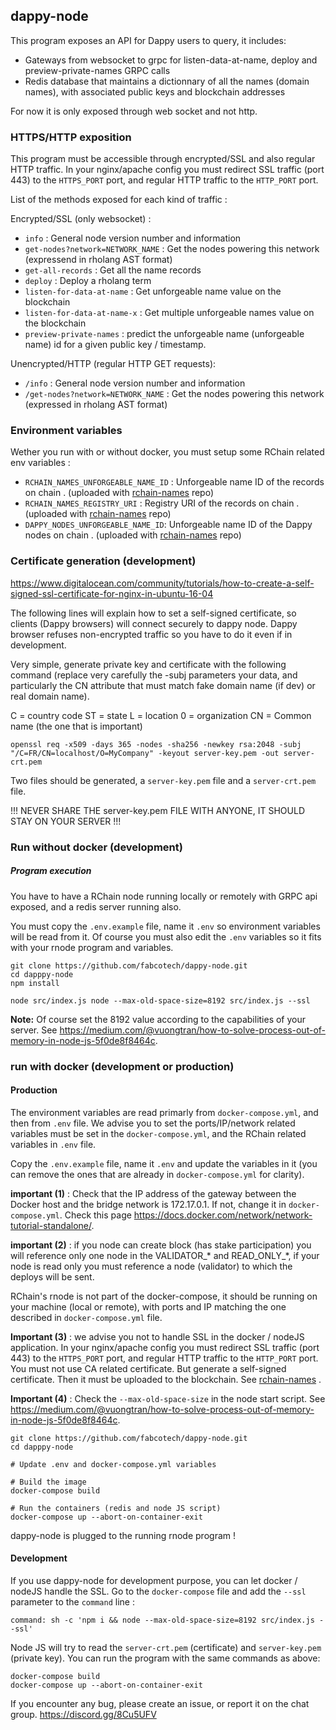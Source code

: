 ## dappy-node

This program exposes an API for Dappy users to query, it includes:

- Gateways from websocket to grpc for listen-data-at-name, deploy and preview-private-names GRPC calls
- Redis database that maintains a dictionnary of all the names (domain names), with associated public keys and blockchain addresses

For now it is only exposed through web socket and not http.

### HTTPS/HTTP exposition

This program must be accessible through encrypted/SSL and also regular HTTP traffic. In your nginx/apache config you must redirect SSL traffic (port 443) to the `HTTPS_PORT` port, and regular HTTP traffic to the `HTTP_PORT` port.

List of the methods exposed for each kind of traffic :

Encrypted/SSL (only websocket) :

- `info` : General node version number and information
- `get-nodes?network=NETWORK_NAME` : Get the nodes powering this network (expressend in rholang AST format)
- `get-all-records` : Get all the name records
- `deploy` : Deploy a rholang term
- `listen-for-data-at-name` : Get unforgeable name value on the blockchain
- `listen-for-data-at-name-x` : Get multiple unforgeable names value on the blockchain
- `preview-private-names` : predict the unforgeable name (unforgeable name) id for a given public key / timestamp.

Unencrypted/HTTP (regular HTTP GET requests):

- `/info` : General node version number and information
- `/get-nodes?network=NETWORK_NAME` : Get the nodes powering this network (expressed in rholang AST format)

### Environment variables

Wether you run with or without docker, you must setup some RChain related env variables :

- `RCHAIN_NAMES_UNFORGEABLE_NAME_ID` : Unforgeable name ID of the records on chain . (uploaded with [rchain-names](https://github.com/fabcotech/rchain-names) repo)
- `RCHAIN_NAMES_REGISTRY_URI` : Registry URI of the records on chain . (uploaded with [rchain-names](https://github.com/fabcotech/rchain-names) repo)
- `DAPPY_NODES_UNFORGEABLE_NAME_ID`: Unforgeable name ID of the Dappy nodes on chain . (uploaded with [rchain-names](https://github.com/fabcotech/rchain-names) repo)

### Certificate generation (development)

https://www.digitalocean.com/community/tutorials/how-to-create-a-self-signed-ssl-certificate-for-nginx-in-ubuntu-16-04

The following lines will explain how to set a self-signed certificate, so clients (Dappy browsers) will connect securely to dappy node. Dappy browser refuses non-encrypted traffic so you have to do it even if in development.

Very simple, generate private key and certificate with the following command (replace very carefully the -subj parameters your data, and particularly the CN attribute that must match fake domain name (if dev) or real domain name).

C = country code
ST = state
L = location
0 = organization
CN = Common name (the one that is important)

```
openssl req -x509 -days 365 -nodes -sha256 -newkey rsa:2048 -subj "/C=FR/CN=localhost/O=MyCompany" -keyout server-key.pem -out server-crt.pem
```

Two files should be generated, a `server-key.pem` file and a `server-crt.pem` file.

!!! NEVER SHARE THE server-key.pem FILE WITH ANYONE, IT SHOULD STAY ON YOUR SERVER !!!

### Run without docker (development)

##### Program execution

You have to have a RChain node running locally or remotely with GRPC api exposed, and a redis server running also.

You must copy the `.env.example` file, name it `.env` so environment variables will be read from it. Of course you must also edit the `.env` variables so it fits with your rnode program and variables.

```
git clone https://github.com/fabcotech/dappy-node.git
cd dapppy-node
npm install

node src/index.js node --max-old-space-size=8192 src/index.js --ssl
```

**Note:** Of course set the 8192 value according to the capabilities of your server. See https://medium.com/@vuongtran/how-to-solve-process-out-of-memory-in-node-js-5f0de8f8464c.

### run with docker (development or production)

#### Production

The environment variables are read primarly from `docker-compose.yml`, and then from `.env` file. We advise you to set the ports/IP/network related variables must be set in the `docker-compose.yml`, and the RChain related variables in `.env` file.

Copy the `.env.example` file, name it `.env` and update the variables in it (you can remove the ones that are already in `docker-compose.yml` for clarity).

**important (1)** : Check that the IP address of the gateway between the Docker host and the bridge network is 172.17.0.1. If not, change it in `docker-compose.yml`. Check this page https://docs.docker.com/network/network-tutorial-standalone/.

**important (2)** : if you node can create block (has stake participation) you will reference only one node in the VALIDATOR\_\* and READ_ONLY\_\*, if your node is read only you must reference a node (validator) to which the deploys will be sent.

RChain's rnode is not part of the docker-compose, it should be running on your machine (local or remote), with ports and IP matching the one described in `docker-compose.yml` file.

**Important (3)** : we advise you not to handle SSL in the docker / nodeJS application. In your nginx/apache config you must redirect SSL traffic (port 443) to the `HTTPS_PORT` port, and regular HTTP traffic to the `HTTP_PORT` port. You must not use CA related certificate. But generate a self-signed certificate. Then it must be uploaded to the blockchain. See [rchain-names](https://github.com/fabcotech/rchain-names) .

**Important (4)** : Check the `--max-old-space-size` in the node start script. See https://medium.com/@vuongtran/how-to-solve-process-out-of-memory-in-node-js-5f0de8f8464c.

```
git clone https://github.com/fabcotech/dappy-node.git
cd dapppy-node

# Update .env and docker-compose.yml variables

# Build the image
docker-compose build

# Run the containers (redis and node JS script)
docker-compose up --abort-on-container-exit
```

dappy-node is plugged to the running rnode program !

#### Development

If you use dappy-node for development purpose, you can let docker / nodeJS handle the SSL. Go to the `docker-compose` file and add the `--ssl` parameter to the `command` line :

`command: sh -c 'npm i && node --max-old-space-size=8192 src/index.js --ssl'`

Node JS will try to read the `server-crt.pem` (certificate) and `server-key.pem` (private key). You can run the program with the same commands as above:

```
docker-compose build
docker-compose up --abort-on-container-exit
```

If you encounter any bug, please create an issue, or report it on the chat group. https://discord.gg/8Cu5UFV
